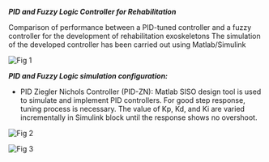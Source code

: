 ***PID and Fuzzy Logic Controller for Rehabilitation***

Comparison of performance between a PID-tuned controller and a fuzzy controller for the development of rehabilitation exoskeletons
The simulation of the developed controller has been carried out using Matlab/Simulink

![Fig 1](https://user-images.githubusercontent.com/96347878/162259389-4400e43f-bd2a-4799-a121-76d91cd96dff.png)

***PID and Fuzzy Logic simulation configuration:***
* PID Ziegler Nichols Controller (PID-ZN): 
Matlab SISO design tool is used to simulate and implement PID controllers. For good step response, tuning process is necessary. The value of Kp, Kd, and Ki are varied incrementally in Simulink block until the response shows no overshoot.

![Fig 2](https://user-images.githubusercontent.com/96347878/162265100-7f7967b2-1d5c-4655-a6cb-6af059be2bb0.PNG)

![Fig 3](https://user-images.githubusercontent.com/96347878/162269387-a472d9a4-4364-47ea-8245-ba9504440c86.PNG)
